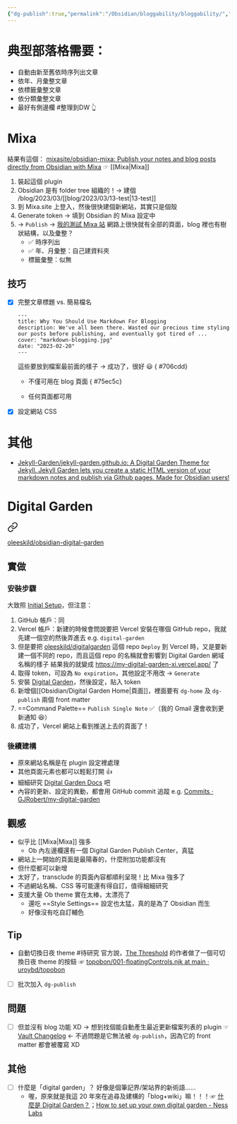 ```yaml
---
{"dg-publish":true,"permalink":"/Obsidian/bloggability/bloggability/","title":"Obsidian blog 可能性","created":"2023-03-13T23:23:12.604+08:00","updated":"2023-03-19T23:46:14.945+08:00"}
---
```



# 典型部落格需要：
- 自動由新至舊依時序列出文章
- 依年、月彙整文章
- 依標籤彙整文章
- 依分類彙整文章
- 最好有側邊欄
#整理到DW 👆

# Mixa
結果有這個：
[mixasite/obsidian-mixa: Publish your notes and blog posts directly from Obsidian with Mixa](https://github.com/mixasite/obsidian-mixa)
☞ [[Mixa\|Mixa]]

1. 裝起這個 plugin
2. Obsidian 是有 folder tree 組織的！→ 建個 /blog/2023/03/[[blog/2023/03/13-test\|13-test]]
3. 到 Mixa.site 上登入，然後很快建個新網站，其實只是個殼
4. Generate token → 填到 Obsidian 的 Mixa 設定中
5. → `Publish` → [我的測試 Mixa 站](https://ghsrobert.mixa.site/)
  網路上很快就有全部的頁面，blog 裡也有樹狀結構，以及彙整？ 
	- ✅ 時序列出
	- ✅ 年、月彙整：自己建資料夾
	- 標籤彙整：似無

## 技巧
- [x] 完整文章標題 vs. 簡易檔名
  ```
  ---
  title: Why You Should Use Markdown For Blogging
  description: We've all been there. Wasted our precious time styling our posts before publishing, and eventually got tired of ...
  cover: "markdown-blogging.jpg"
  date: "2023-02-20"
  ---
  ```
  這些要放到檔案最前面的樣子
  → 成功了，很好 😃
{ #706cdd}

	- 不僅可用在 blog 頁面
{ #75ec5c}

	- 任何頁面都可用
- [x] 設定網站 CSS

# 其他
- [Jekyll-Garden/jekyll-garden.github.io: A Digital Garden Theme for Jekyll. Jekyll Garden lets you create a static HTML version of your markdown notes and publish via Github pages. Made for Obsidian users!](https://github.com/Jekyll-Garden/jekyll-garden.github.io)

# Digital Garden

<div class="transclusion internal-embed is-loaded"><a class="markdown-embed-link" href="/obsidian/bloggability/digital-garden/" aria-label="Open link"><svg xmlns="http://www.w3.org/2000/svg" width="24" height="24" viewBox="0 0 24 24" fill="none" stroke="currentColor" stroke-width="2" stroke-linecap="round" stroke-linejoin="round" class="svg-icon lucide-link"><path d="M10 13a5 5 0 0 0 7.54.54l3-3a5 5 0 0 0-7.07-7.07l-1.72 1.71"></path><path d="M14 11a5 5 0 0 0-7.54-.54l-3 3a5 5 0 0 0 7.07 7.07l1.71-1.71"></path></svg></a><div class="markdown-embed">





[oleeskild/obsidian-digital-garden](https://github.com/oleeskild/obsidian-digital-garden)

## 實做

### 安裝步驟
大致照 [Initial Setup](https://github.com/oleeskild/obsidian-digital-garden#initial-setup)，但注意：
1. GitHub 帳戶：同
2. Vercel 帳戶：新建的時候會問說要把 Vercel 安裝在哪個 GitHub repo，我就先建一個空的然後弄進去
  e.g. `digital-garden`
4. 但是要把 [oleeskild/digitalgarden](https://github.com/oleeskild/digitalgarden) 這個 repo `Deploy` 到 Vercel 時，又是要新建一個不同的 repo，而且這個 repo 的名稱就會影響到 Digital Garden 網域名稱的樣子
  結果我的就變成 https://my-digital-garden-xi.vercel.app/ 了
4. 取得 token，可設為 `No expiration`，其他設定不用改
  → `Generate`
5. 安裝 [Digital Garden](obsidian://show-plugin?id=digitalgarden)，然後設定，貼入 token
6. 新增個[[Obsidian/Digital Garden Home\|頁面]]，裡面要有 `dg-home` 及 `dg-publish` 兩個 front matter
7. ==Command Palette== `Publish Single Note` ✅（我的 Gmail 還會收到更新通知 😆）
8. 成功了，Vercel 網站上看到推送上去的頁面了！

### 後續建構
- 原來網站名稱是在 plugin 設定裡處理
- 其他頁面元素也都可以輕鬆打開 👍
- 細細研究 [Digital Garden Docs](https://dg-docs.ole.dev/) 吧
- 內容的更新、設定的異動，都會用 GitHub commit 追蹤
  e.g. [Commits · GJRobert/my-digital-garden](https://github.com/GJRobert/my-digital-garden/commits/main)

## 觀感
- 似乎比 [[Mixa\|Mixa]] 強多
	- Ob 內左邊欄還有一個 Digital Garden Publish Center，真猛
- 網站上一開始的頁面是最陽春的，什麼附加功能都沒有
- 但什麼都可以新增
- 太好了，transclude 的頁面內容都順利呈現！比 Mixa 強多了
- 不過網站名稱、CSS 等可能還有得自訂，值得細細研究
- 支援大量 Ob theme 實在太棒，太漂亮了
	- 還吃 ==Style Settings== 設定也太猛，真的是為了 Obsidian 而生
	- 好像沒有吃自訂輔色

## Tip
- 自動切換日夜 theme #待研究
  官方說，[The Threshold](https://hermitage.utsob.me/) 的作者做了一個可切換日夜 theme 的按鈕 ☞ [topobon/001-floatingControls.njk at main · uroybd/topobon](https://github.com/uroybd/topobon/blob/main/src/site/_includes/components/user/common/footer/001-floatingControls.njk)
- [ ] 批次加入 `dg-publish` 

## 問題
- [ ] 但並沒有 blog 功能 XD
  → 想到找個能自動產生最近更新檔案列表的 plugin ☞ [Vault Changelog](obsidian://show-plugin?id=obsidian-vault-changelog) ← 不過問題是它無法被 `dg-publish`，因為它的 front matter 都會被覆寫 XD

## 其他
- [ ] 什麼是「digital garden」？
  好像是個筆記界/架站界的新術語……
	- 喔，原來就是我這 20 年來在追尋及建構的「blog+wiki」嘛！！！☞ [什麼是 Digital Garden？](https://ithelp.ithome.com.tw/m/articles/10293438)；[How to set up your own digital garden - Ness Labs](https://nesslabs.com/digital-garden-set-up)

</div></div>

